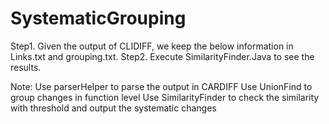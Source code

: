 # SystematicGrouping

Step1. Given the output of CLIDIFF, we keep the below information in Links.txt and grouping.txt.
Step2. Execute SimilarityFinder.Java to see the results.

Note:
  Use parserHelper to parse the output in CARDIFF
  Use UnionFind to group changes in function level
  Use SimilarityFinder to check the similarity with threshold and output the systematic changes



